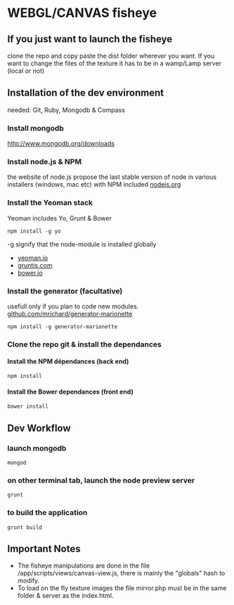 # WEBGL/CANVAS fisheye

## If you just want to launch the fisheye
clone the repo and copy paste the dist folder wherever you want. If you want to change the files of the texture it has to be in a wamp/Lamp server (local or not)

## Installation of the dev environment

needed: Git, Ruby, Mongodb & Compass

### Install mongodb 
http://www.mongodb.org/downloads

### Install node.js & NPM

the website of node.js propose the last stable version of node in various installers (windows, mac etc) with NPM included [nodejs.org](http://nodejs.org/)

### Install the Yeoman  stack 

Yeoman includes Yo, Grunt & Bower

```
npm install -g yo
```
-g signify that the node-module is installed globally

* [yeoman.io](http://yeoman.io/)
* [gruntjs.com](http://gruntjs.com/)
* [bower.io](http://bower.io/)

### Install the generator (facultative)
usefull only if you plan to code new modules. [github.com/mrichard/generator-marionette](https://github.com/mrichard/generator-marionette)

```
npm install -g generator-marionette
```
### Clone the repo git & install the dependances

#### Install the NPM dépendances (back end)

```
npm install
```

#### Install the Bower dependances (front end)

```
bower install
```


## Dev Workflow

### launch mongodb

```
mongod
```

### on other terminal tab, launch the node preview server

```
grunt
```

### to build the application

```
grunt build
```

## Important Notes

* The fisheye manipulations are done in the file /app/scripts/views/canvas-view.js, there is mainly the "globals" hash to modify.
* To load on the fly texture images the file mirror.php must be in the same folder & server as the index.html. 
